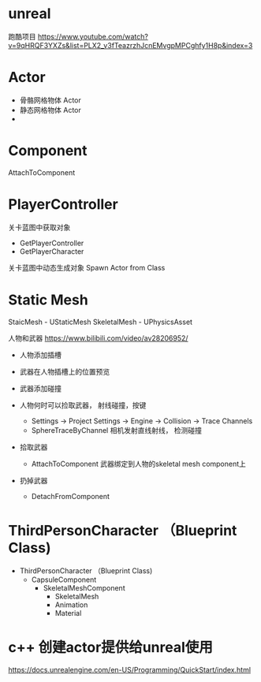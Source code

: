 # unreal

跑酷项目
https://www.youtube.com/watch?v=9qHRQF3YXZs&list=PLX2_v3fTeazrzhJcnEMvgpMPCghfy1H8p&index=3


# Actor 

- 骨骼网格物体 Actor
- 静态网格物体 Actor
- 
# Component

AttachToComponent



# PlayerController


关卡蓝图中获取对象
- GetPlayerController
- GetPlayerCharacter
  
关卡蓝图中动态生成对象
Spawn Actor from Class

# Static Mesh

StaicMesh - UStaticMesh
SkeletalMesh - UPhysicsAsset


人物和武器
https://www.bilibili.com/video/av28206952/

- 人物添加插槽

- 武器在人物插槽上的位置预览

- 武器添加碰撞

- 人物何时可以捡取武器， 射线碰撞，按键
  - Settings -> Project Settings -> Engine -> Collision -> Trace Channels 
  - SphereTraceByChannel 相机发射直线射线， 检测碰撞

- 拾取武器
  - AttachToComponent 武器绑定到人物的skeletal mesh component上

- 扔掉武器
  - DetachFromComponent 


# ThirdPersonCharacter （Blueprint Class)
- ThirdPersonCharacter （Blueprint Class)
  - CapsuleComponent
    - SkeletalMeshComponent
      - SkeletalMesh
      - Animation
      - Material





# c++ 创建actor提供给unreal使用
https://docs.unrealengine.com/en-US/Programming/QuickStart/index.html
